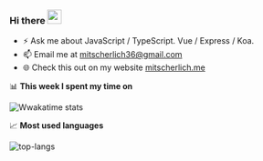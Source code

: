 ### Hi there <img src="https://media.giphy.com/media/hvRJCLFzcasrR4ia7z/giphy.gif" width="25px" />

- ⚡ Ask me about JavaScript / TypeScript. Vue / Express / Koa.
- 📫 Email me at [mitscherlich36@gmail.com](mailto:mitscherlich36@gmail.com)
- 🌐 Check this out on my website [mitscherlich.me](https://mitscherlich.me)

📊 **This week I spent my time on**

![Wwakatime stats](https://github-readme-stats-taupe-two.vercel.app/api/wakatime?username=Mitscherlich&hide_title=true&hide_border=true&langs_count=5)

📈 **Most used languages**

![top-langs](https://github-readme-stats.vercel.app/api/top-langs/?username=Mitscherlich&layout=compact)

